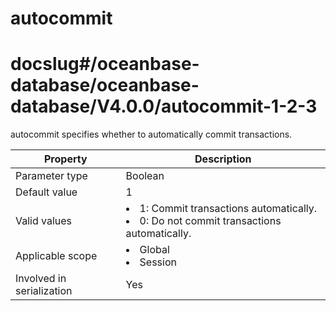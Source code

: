 autocommit
===============================
# docslug#/oceanbase-database/oceanbase-database/V4.0.0/autocommit-1-2-3
autocommit specifies whether to automatically commit transactions.


| **Property** | **Description** |
|---------|------------------------------------------------------------------------------------------------------------|
| Parameter type | Boolean |
| Default value | 1 |
| Valid values | <li> 1: Commit transactions automatically.   <li> 0: Do not commit transactions automatically. |
| Applicable scope | <li> Global   <li> Session |
| Involved in serialization | Yes |



